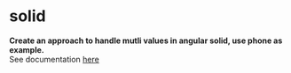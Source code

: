 # solid

**Create an approach to handle mutli values in angular solid, use phone as example.** \
See documentation [here](multi_values_solution.pdf)
